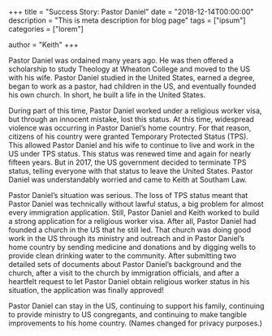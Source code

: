 +++
title = "Success Story: Pastor Daniel"
date = "2018-12-14T00:00:00"
description = "This is meta description for blog page"
tags = ["ipsum"]
categories = ["lorem"]

author = "Keith"
+++

Pastor Daniel was ordained many years ago. He was then offered a scholarship to study Theology at Wheaton College and moved to the US with his wife. Pastor Daniel studied in the United States, earned a degree, began to work as a pastor, had children in the US, and eventually founded his own church. In short, he built a life in the United States.

During part of this time, Pastor Daniel worked under a religious worker visa, but through an innocent mistake, lost this status. At this time, widespread violence was occurring in Pastor Daniel’s home country. For that reason, citizens of his country were granted Temporary Protected Status (TPS). This allowed Pastor Daniel and his wife to continue to live and work in the US under TPS status. This status was renewed time and again for nearly fifteen years. But in 2017, the US government decided to terminate TPS status, telling everyone with that status to leave the United States. Pastor Daniel was understandably worried and came to Keith at Southam Law.

Pastor Daniel’s situation was serious. The loss of TPS status meant that Pastor Daniel was technically without lawful status, a big problem for almost every immigration application. Still, Pastor Daniel and Keith worked to build a strong application for a religious worker visa. After all, Pastor Daniel had founded a church in the US that he still led. That church was doing good work in the US through its ministry and outreach and in Pastor Daniel’s home country by sending medicine and donations and by digging wells to provide clean drinking water to the community. After submitting two detailed sets of documents about Pastor Daniel’s background and the church, after a visit to the church by immigration officials, and after a heartfelt request to let Pastor Daniel obtain religious worker status in his situation, the application was finally approved!

Pastor Daniel can stay in the US, continuing to support his family, continuing to provide ministry to US congregants, and continuing to make tangible improvements to his home country.
(Names changed for privacy purposes.)
